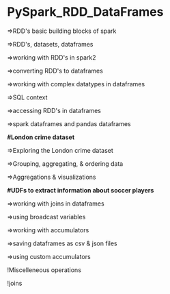# PySpark_RDD_DataFrames
=>RDD's basic building blocks of spark

=>RDD's, datasets, dataframes

=>working with RDD's in spark2

=>converting RDD's to dataframes

=>working with complex datatypes in dataframes

=>SQL context

=>accessing RDD's in dataframes

=>spark dataframes and pandas dataframes

**#London crime dataset**

=>Exploring the London crime dataset

=>Grouping, aggregating, & ordering data

=>Aggregations & visualizations

**#UDFs to extract information about soccer players**

=>working with joins in dataframes

=>using broadcast variables

=>working with accumulators

=>saving dataframes as csv & json files

=>using custom accumulators

!Miscelleneous operations

!joins
